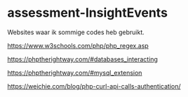 # assessment-InsightEvents

Websites waar ik sommige codes heb gebruikt. 

https://www.w3schools.com/php/php_regex.asp

https://phptherightway.com/#databases_interacting

https://phptherightway.com/#mysql_extension

https://weichie.com/blog/php-curl-api-calls-authentication/ 
